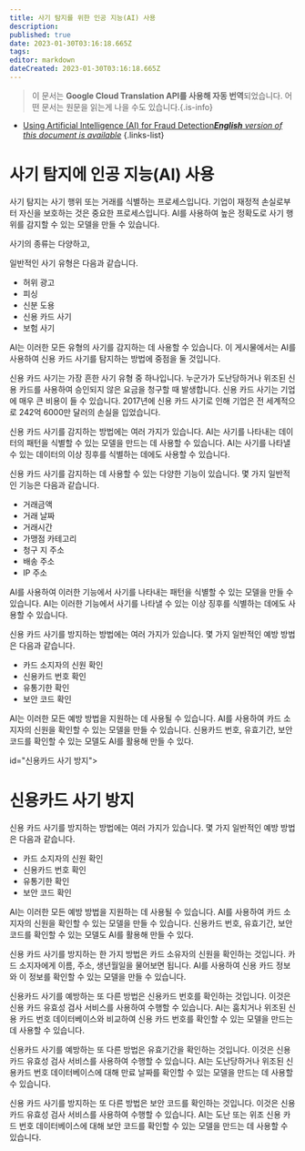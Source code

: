 ```yaml
---
title: 사기 탐지를 위한 인공 지능(AI) 사용
description: 
published: true
date: 2023-01-30T03:16:18.665Z
tags: 
editor: markdown
dateCreated: 2023-01-30T03:16:18.665Z
---
```


> 이 문서는 **Google Cloud Translation API를 사용해 자동 번역**되었습니다.
어떤 문서는 원문을 읽는게 나을 수도 있습니다.{.is-info}
- [Using Artificial Intelligence (AI) for Fraud Detection***English** version of this document is available*](/en/Knowledge-base/Common/using-artificial-intelligence-ai-for-fraud-detection)
{.links-list}




# 사기 탐지에 인공 지능(AI) 사용

사기 탐지는 사기 행위 또는 거래를 식별하는 프로세스입니다. 기업이 재정적 손실로부터 자신을 보호하는 것은 중요한 프로세스입니다. AI를 사용하여 높은 정확도로 사기 행위를 감지할 수 있는 모델을 만들 수 있습니다.

사기의 종류는 다양하고,

일반적인 사기 유형은 다음과 같습니다.

- 허위 광고
- 피싱
- 신분 도용
- 신용 카드 사기
- 보험 사기

AI는 이러한 모든 유형의 사기를 감지하는 데 사용할 수 있습니다. 이 게시물에서는 AI를 사용하여 신용 카드 사기를 탐지하는 방법에 중점을 둘 것입니다.

신용 카드 사기는 가장 흔한 사기 유형 중 하나입니다. 누군가가 도난당하거나 위조된 신용 카드를 사용하여 승인되지 않은 요금을 청구할 때 발생합니다. 신용 카드 사기는 기업에 매우 큰 비용이 들 수 있습니다. 2017년에 신용 카드 사기로 인해 기업은 전 세계적으로 242억 6000만 달러의 손실을 입었습니다.

신용 카드 사기를 감지하는 방법에는 여러 가지가 있습니다. AI는 사기를 나타내는 데이터의 패턴을 식별할 수 있는 모델을 만드는 데 사용할 수 있습니다. AI는 사기를 나타낼 수 있는 데이터의 이상 징후를 식별하는 데에도 사용할 수 있습니다.

신용 카드 사기를 감지하는 데 사용할 수 있는 다양한 기능이 있습니다. 몇 가지 일반적인 기능은 다음과 같습니다.

- 거래금액
- 거래 날짜
- 거래시간
- 가맹점 카테고리
- 청구 지 주소
- 배송 주소
- IP 주소

AI를 사용하여 이러한 기능에서 사기를 나타내는 패턴을 식별할 수 있는 모델을 만들 수 있습니다. AI는 이러한 기능에서 사기를 나타낼 수 있는 이상 징후를 식별하는 데에도 사용할 수 있습니다.

신용 카드 사기를 방지하는 방법에는 여러 가지가 있습니다. 몇 가지 일반적인 예방 방법은 다음과 같습니다.

- 카드 소지자의 신원 확인
- 신용카드 번호 확인
- 유통기한 확인
- 보안 코드 확인

AI는 이러한 모든 예방 방법을 지원하는 데 사용될 수 있습니다. AI를 사용하여 카드 소지자의 신원을 확인할 수 있는 모델을 만들 수 있습니다. 신용카드 번호, 유효기간, 보안코드를 확인할 수 있는 모델도 AI를 활용해 만들 수 있다.

id="신용카드 사기 방지">

# 신용카드 사기 방지

신용 카드 사기를 방지하는 방법에는 여러 가지가 있습니다. 몇 가지 일반적인 예방 방법은 다음과 같습니다.

- 카드 소지자의 신원 확인
- 신용카드 번호 확인
- 유통기한 확인
- 보안 코드 확인

AI는 이러한 모든 예방 방법을 지원하는 데 사용될 수 있습니다. AI를 사용하여 카드 소지자의 신원을 확인할 수 있는 모델을 만들 수 있습니다. 신용카드 번호, 유효기간, 보안코드를 확인할 수 있는 모델도 AI를 활용해 만들 수 있다.

신용 카드 사기를 방지하는 한 가지 방법은 카드 소유자의 신원을 확인하는 것입니다. 카드 소지자에게 이름, 주소, 생년월일을 물어보면 됩니다. AI를 사용하여 신용 카드 정보와 이 정보를 확인할 수 있는 모델을 만들 수 있습니다.

신용카드 사기를 예방하는 또 다른 방법은 신용카드 번호를 확인하는 것입니다. 이것은 신용 카드 유효성 검사 서비스를 사용하여 수행할 수 있습니다. AI는 훔치거나 위조된 신용 카드 번호 데이터베이스와 비교하여 신용 카드 번호를 확인할 수 있는 모델을 만드는 데 사용할 수 있습니다.

신용카드 사기를 예방하는 또 다른 방법은 유효기간을 확인하는 것입니다. 이것은 신용 카드 유효성 검사 서비스를 사용하여 수행할 수 있습니다. AI는 도난당하거나 위조된 신용카드 번호 데이터베이스에 대해 만료 날짜를 확인할 수 있는 모델을 만드는 데 사용할 수 있습니다.

신용 카드 사기를 방지하는 또 다른 방법은 보안 코드를 확인하는 것입니다. 이것은 신용 카드 유효성 검사 서비스를 사용하여 수행할 수 있습니다. AI는 도난 또는 위조 신용 카드 번호 데이터베이스에 대해 보안 코드를 확인할 수 있는 모델을 만드는 데 사용할 수 있습니다.